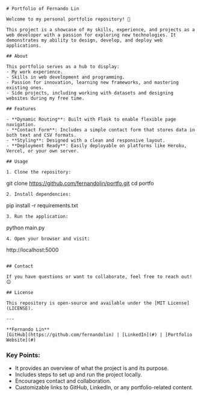 
```
# Portfolio of Fernando Lin

Welcome to my personal portfolio repository! 🌟 

This project is a showcase of my skills, experience, and projects as a web developer with a passion for exploring new technologies. It demonstrates my ability to design, develop, and deploy web applications.

## About

This portfolio serves as a hub to display:
- My work experience.
- Skills in web development and programming.
- Passion for innovation, learning new frameworks, and mastering existing ones.
- Side projects, including working with datasets and designing websites during my free time.

## Features

- **Dynamic Routing**: Built with Flask to enable flexible page navigation.
- **Contact Form**: Includes a simple contact form that stores data in both text and CSV formats.
- **Styling**: Designed with a clean and responsive layout.
- **Deployment Ready**: Easily deployable on platforms like Heroku, Vercel, or your own server.

## Usage

1. Clone the repository:
   ```
   git clone https://github.com/fernandolin/portfo.git
   cd portfo
   ```
2. Install dependencies:
   ```
   pip install -r requirements.txt
   ```
3. Run the application:
   ```
   python main.py
   ```
4. Open your browser and visit:
   ```
   http://localhost:5000
   ```

## Contact

If you have questions or want to collaborate, feel free to reach out! 😊

## License

This repository is open-source and available under the [MIT License](LICENSE).

---

**Fernando Lin**  
[GitHub](https://github.com/fernandolin) | [LinkedIn](#) | [Portfolio Website](#)
```

### Key Points:
- It provides an overview of what the project is and its purpose.
- Includes steps to set up and run the project locally.
- Encourages contact and collaboration.
- Customizable links to GitHub, LinkedIn, or any portfolio-related content.